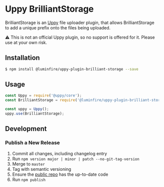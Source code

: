 # Uppy BrilliantStorage

BrilliantStorage is an [Uppy](https://uppy.io) file uploader plugin, that allows BrilliantStorage to add a unique prefix onto the files being uploaded.

:warning: This is not an official Uppy plugin, so no support is offered for it. Please use at your own risk.


## Installation

```bash
$ npm install @luminfire/uppy-plugin-brilliant-storage --save
```

## Usage

```js
const Uppy = require('@uppy/core');
const BrilliantStorage = require('@luminfire/uppy-plugin-brilliant-storage');

const uppy = Uppy();
uppy.use(BrilliantStorage);
```

## Development

### Publish a New Release

1. Commit all changes, including changelog entry
1. Run `npm version major | minor | patch --no-git-tag-version`
1. Merge to `master`
1. Tag with semantic versioning
1. Ensure the [public repo](https://github.com/LuminFire/uppy-plugin-brilliant-storage/tags) has the up-to-date code
1. Run `npm publish`
